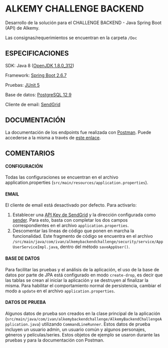 # ALKEMY CHALLENGE BACKEND

Desarrollo de la solución para el CHALLENGE BACKEND - Java Spring Boot (API) de Alkemy.

Las consignas/requerimientos se encuentran en la carpeta `/Doc`

## ESPECIFICACIONES

SDK: Java 8 ([OpenJDK 1.8.0_312](https://openjdk.java.net/projects/jdk8/))

Framework: [Spring Boot 2.6.7](https://spring.io/projects/spring-boot)

Pruebas: [JUnit 5](https://junit.org/junit5/)

Base de datos: [PostgreSQL 12.9](https://www.postgresql.org/)

Cliente de email: [SendGrid](https://docs.sendgrid.com/for-developers/sending-email/api-getting-started)

## DOCUMENTACIÓN

La documentación de los endpoints fue realizada con [Postman](https://www.postman.com/). Puede accederse a la misma a través de [este enlace](https://documenter.getpostman.com/view/20666300/Uz5CLdhj).

## COMENTARIOS

#### CONFIGURACIÓN

Todas las configuraciones se encuentran en el archivo application.properties (`src/main/resources/application.properties`).

#### EMAIL

El cliente de email está desactivado por defecto. Para activarlo:

1) Establecer una [API Key de SendGrid](https://app.sendgrid.com/settings/api_keys) y la dirección configurada como [sender](https://app.sendgrid.com/settings/sender_auth). Para esto, basta con completar los dos campos correspondientes en el archivo `application.properties`.
2) Descomentar las líneas de código que ponen en marcha la funcionalidad. Este fragmento de código se encuentra en el archivo `/src/main/java/com/ivan/alkemybackendchallenge/security/service/AppUserServiceImpl.java`, dentro del método `saveAppUser()`.

#### BASE DE DATOS

Para facilitar las pruebas y el análisis de la aplicación, el uso de la base de datos por parte de JPA está configurado en modo `create-drop`, es decir que las tablas se crean al iniciar la aplicación y se destruyen al finalizar la misma. Para habilitar el comportamiento normal de persistencia, cambiar el modo a `update` en el archivo `application.properties`.

#### DATOS DE PRUEBA

Algunos datos de prueba son creados en la clase principal de la aplicación (`src/main/java/com/ivan/alkemybackendchallenge/AlkemyBackendChallengeApplication.java`) utilizando `CommandLineRunner`. Estos datos de prueba incluyen un usuario admin, un usuario común y algunos personajes, géneros y películas/series. Estos objetos de ejemplo se usaron durante las pruebas y para la documentación con Postman.


